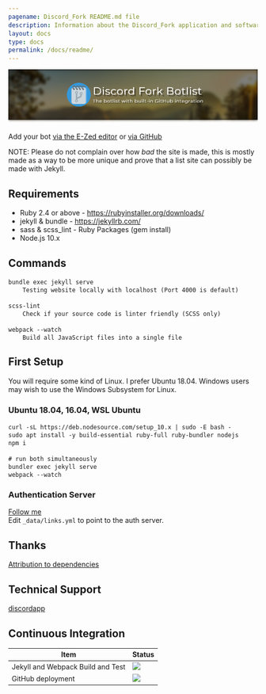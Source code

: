 ```yaml
---
pagename: Discord_Fork README.md file
description: Information about the Discord_Fork application and software
layout: docs
type: docs
permalink: /docs/readme/
---
```


![Discord Fork Botlist, The botlist with built in GitHub integration](/assets/images/readme-header.png)

Add your bot [via the E-Zed editor](https://discordbots.co.uk/edit) or [via GitHub](https://discordbots.co.uk/docs/adding-a-bot/)

NOTE: Please do not complain over how *bad* the site is made, this is mostly made as a
way to be more unique and prove that a list site can possibly be made with Jekyll.

## Requirements
- Ruby 2.4 or above - https://rubyinstaller.org/downloads/
- jekyll & bundle - https://jekyllrb.com/
- sass & scss_lint - Ruby Packages (gem install)
- Node.js 10.x

## Commands
```
bundle exec jekyll serve
    Testing website locally with localhost (Port 4000 is default)

scss-lint
    Check if your source code is linter friendly (SCSS only)

webpack --watch
    Build all JavaScript files into a single file
```

## First Setup
You will require some kind of Linux. I prefer Ubuntu 18.04.
Windows users may wish to use the Windows Subsystem for Linux.

### Ubuntu 18.04, 16.04, WSL Ubuntu
```
curl -sL https://deb.nodesource.com/setup_10.x | sudo -E bash -
sudo apt install -y build-essential ruby-full ruby-bundler nodejs
npm i

# run both simultaneously
bundler exec jekyll serve
webpack --watch
```

### Authentication Server
[Follow me](https://github.com/prose/gatekeeper#setup-your-gatekeeper)  
Edit `_data/links.yml` to point to the auth server.

## Thanks
[Attribution to dependencies](https://discordbots.co.uk/docs/attribution)

## Technical Support
[discordapp](https://discord.gg/8uC6aKZ)

## Continuous Integration

Item                              | Status
--------------------------------- | ------
Jekyll and Webpack Build and Test | <a href='https://jenkins.moustacheminer.com/job/Discord_Fork%20Builder'><img src='https://jenkins.moustacheminer.com/buildStatus/icon?job=Discord_Fork%20Builder'></a>
GitHub deployment                 | <a href='https://jenkins.moustacheminer.com/job/Discord_Fork%20Publisher/'><img src='https://jenkins.moustacheminer.com/buildStatus/icon?job=Discord_Fork Publisher'></a>
